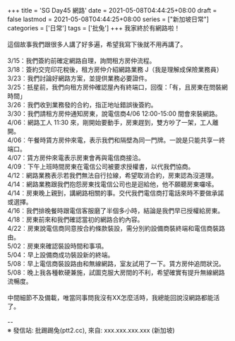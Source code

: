 +++
title = 'SG Day45 網路'
date = 2021-05-08T04:44:25+08:00
draft = false
lastmod = 2021-05-08T04:44:25+08:00
series = ["新加坡日常"]
categories = ['日常']
tags = ['批兔']
+++
我家終於有網路啦！<br>
<br>
這個故事我們跟很多人講了好多遍，希望我寫下後就不用再講了。<br>
<br>
3/15：我們簽約前確定網路自理，詢問租方房仲流程。<br>
3/18︰簽約交完印花稅後，租方房仲介紹網路業務 J（我是理解成保險業務員）<br>
3/23︰我們討論好網路方案，並提供業務必要證件。<br>
3/25：扺星前，我們向租方房仲確認屋內有終端口，回復：「有，且房東在問裝網時間」<br>
3/26︰我們收到業務發的合約，指正地址錯誤後簽約。<br>
3/30：我們請租方房仲通知房東，說電信商4/06 12:00-15:00 間會來裝網路。<br>
4/06︰網路工人 11:30 來，剛開始要動手，房東趕到，雙方吵了一架，工人離開。<br>
4/06︰午餐時賃方房仲來電，表示我們和隔壁為同一門牌。一說是只能共享一終端口。<br>
4/07︰賃方房仲來電表示房東會再與電信商接洽。<br>
4/09︰下午上班時間房東在電信公司被要求授權書，以代我們協商。<br>
4/12︰網路業務表示若我們無法自行拉線，希望取消合約，房東認為沒道理。<br>
4/14︰網路業務跟我們抱怨房東找電信公司也是迴給他，他不願聽房東囉嗦。<br>
4/14︰房東晚上親到，講網路相關的事。交代我們電信商打電話來時不要做承諾或選擇。<br>
4/16︰我們排晚餐時跟電信客服磨了半個多小時，結論是我們早已授權給房東。<br>
4/18︰房東前來和我們確認當初的網路合約內容。<br>
4/22︰房東說電信商同意按合約條款裝設，需分別約設備商裝終端和電信商裝路由。<br>
5/02︰房東來確認裝設時間和事項。<br>
5/04：早上設備商成功裝設新的終端。<br>
5/08︰早上電信商裝設路由和無線網路，室友試用了一下。賃方房仲追問狀況。<br>
5/08︰晚上我各種軟硬兼施，試圖克服大房間的不利，希望確實有提升無線網路流暢度。<br>
<br>
中間細節不及備載，唯當同事問我沒有XX怎麼活時，我總能回說沒網路都能活了。<br>
<br>
--<br>
※ 發信站: 批踢踢兔(ptt2.cc), 來自: xxx.xxx.xxx.xxx (新加坡)<br>
